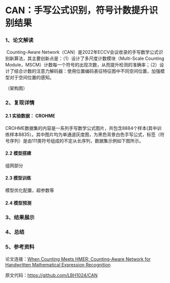 # CAN：手写公式识别，符号计数提升识别结果

### 1、论文解读

​		Counting-Aware Network（CAN）是2022年ECCV会议收录的手写数学公式识别新算法，其主要创新点是：（1）设计了多尺度计数模块（Multi-Scale Counting Module，MSCM）计数每一个符号的出现次数，从而提升检测的准确率；（2）设计了结合计数的注意力解码器：使用位置编码表征特征图中不同空间位置，加强模型对于空间位置的感知。

（架构图）

### 2、复现详情

#### 2.1 实验数据： CROHME

​		CROHME数据集的内容是一系列手写数学公式图片，共包含8884个样本(其中训练样本8835）。其中图片均为单通道灰度图，为黑色背景白色手写公式，标签（符号序列）是由111类符号组成的不定从长序列，数据集示例如下图所示。

#### 2.2 模型搭建

组网部分

#### 2.3 模型训练

模型优化配置，超参数等

#### 2.4 模型预测

### 3、结果展示

### 4、总结

### 5、参考资料

论文连接：[When Counting Meets HMER: Counting-Aware Network for Handwritten Mathematical Expression Recognition](https://arxiv.org/abs/2207.11463)

原文代码：https://github.com/LBH1024/CAN